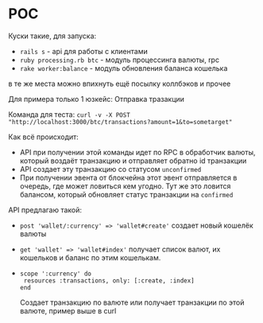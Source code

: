 # POC

Куски такие, для запуска:
* `rails s` - api для работы с клиентами
* `ruby processing.rb btc` - модуль процессинга валюты, rpc
* `rake worker:balance` - модуль обновления баланса кошелька

в те же места можно впихнуть ещё посылку коллбэков и прочее

Для примера только 1 юзкейс: Отправка тразакции

Команда для теста: `curl -v -X POST "http://localhost:3000/btc/transactions?amount=1&to=sometarget"`

Как всё происходит:
* API при получении этой команды идет по RPC в обработчик валюты, который воздаёт транзакцию и отправляет обратно id транзакции
* API создает эту транзакцию со статусом `unconfirmed`
* При получении эвента от блокчейна этот эвент отправляется в очередь, где может ловиться кем угодно. Тут же это ловится балансом, который обновляет статус транзакции на `confirmed`

API предлагаю такой:

 * `post 'wallet/:currency' => 'wallet#create'` создает новый кошелёк валюты 
 * `get 'wallet' => 'wallet#index'` получает список валют, их кошельков и баланс по этим кошелькам.

 * ```
   scope ':currency' do
    resources :transactions, only: [:create, :index]
   end
   ```
   Создает транзакцию по валюте или получает транзакции по этой валюте, пример выше в curl
   
   
 
